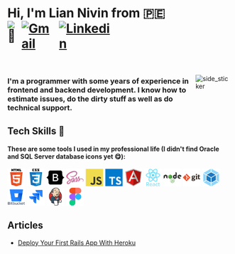 # Hi, I'm Lian Nivin from 🇵🇪 <span style="max-width: 36px; display: flex;"><img src="https://raw.githubusercontent.com/xgqfrms/cdn/gh-pages/images/wave-hand.gif" srcset="https://raw.githubusercontent.com/xgqfrms/cdn/gh-pages/images/wave-hand.gif 1x, https://raw.githubusercontent.com/xgqfrms/cdn/gh-pages/images/wave-hand.gif 2x" alt="👋" title="wave-hand" style="width: 36px !important;"/>&nbsp;&nbsp;<a href="mailto:liannivins@gmail.com" target="_blank" ><img align="center" alt="Gmail" width="35px" src="https://cdn-icons-png.flaticon.com/512/5968/5968534.png" /></a>&nbsp;<a href="https://www.linkedin.com/in/lnnvns/" target="_blank" ><img align="center" alt="Linkedin" width="35px" src="https://user-images.githubusercontent.com/55005374/103146171-312a4c00-470b-11eb-8839-992580bb8206.png" /></a>&nbsp;</span>&nbsp;

<img align="right" width=80px height=80px alt="side_sticker" src="https://media.giphy.com/media/TEnXkcsHrP4YedChhA/giphy.gif" />
<!-- <img align="right" src="https://avatars.githubusercontent.com/u/41464891?s=400&u=a9a2e35167f1e1df2745ab20b994242bcb69afeb&v=4" alt="Lian Nivin logo" width="100"/> -->

### I'm a programmer with some years of experience in frontend and backend development. I know how to estimate issues, do the dirty stuff as well as do technical support.

## Tech Skills 🚀
#### These are some tools I used in my professional life (I didn't find Oracle and SQL Server database icons yet 😋):

<p align="left">  
  <img src="https://raw.githubusercontent.com/devicons/devicon/master/icons/html5/html5-original-wordmark.svg" alt="html5" width="40" height="40" />
  <img src="https://raw.githubusercontent.com/devicons/devicon/master/icons/css3/css3-original-wordmark.svg" alt="css3" width="40" height="40" />
  <img src="https://raw.githubusercontent.com/devicons/devicon/master/icons/bootstrap/bootstrap-plain.svg" alt="bootstrap" width="40" height="40" />
  <img src="https://raw.githubusercontent.com/devicons/devicon/master/icons/sass/sass-original.svg" alt="sass" width="40" height="40" />
  <img src="https://raw.githubusercontent.com/devicons/devicon/master/icons/javascript/javascript-original.svg" alt="javascript" width="40" height="40" />
  <img src="https://raw.githubusercontent.com/devicons/devicon/master/icons/typescript/typescript-original.svg" alt="typescript" width="40" height="40" />
  <img src="https://raw.githubusercontent.com/devicons/devicon/master/icons/angularjs/angularjs-original.svg" alt="angular-js" width="40" height="40" />
  <img src="https://raw.githubusercontent.com/devicons/devicon/master/icons/react/react-original-wordmark.svg" alt="react" width="40" height="40" />
  <!-- <img src="https://raw.githubusercontent.com/devicons/devicon/master/icons/vuejs/vuejs-original-wordmark.svg" alt="vue" width="25" height="25" /> -->
  <img src="https://raw.githubusercontent.com/devicons/devicon/master/icons/nodejs/nodejs-original-wordmark.svg" alt="nodejs" width="40" height="40" />
  <!-- <img src="https://raw.githubusercontent.com/devicons/devicon/master/icons/python/python-original-wordmark.svg" alt="python" width="95" height="75" /> -->
  <img src="https://raw.githubusercontent.com/devicons/devicon/master/icons/git/git-original-wordmark.svg" alt="git" width="40" height="40" />
<!--   <img src="https://raw.githubusercontent.com/devicons/devicon/master/icons/mongodb/mongodb-original-wordmark.svg" alt="mongodb" width="40" height="40" /> -->
  <img src="https://raw.githubusercontent.com/devicons/devicon/master/icons/webpack/webpack-original.svg" alt="webpack" width="40" height="40" />
  <img src="https://raw.githubusercontent.com/devicons/devicon/master/icons/bitbucket/bitbucket-original-wordmark.svg" alt="bitbucket" width="40" height="40" />
  <img src="https://raw.githubusercontent.com/devicons/devicon/master/icons/jira/jira-original.svg" alt="jira" width="40" height="40" />
  <img src="https://raw.githubusercontent.com/devicons/devicon/master/icons/jenkins/jenkins-original.svg" alt="jenkins" width="40" height="40" /> 
<!--   <img src="https://devicons.github.io/devicon/devicon.git/icons/docker/docker-original-wordmark.svg" alt="Docker" width="25" height="25" /> -->
  <img src="https://raw.githubusercontent.com/devicons/devicon/master/icons/figma/figma-original.svg" alt="figma" width="40" height="40" />
</p>

## Articles
- <a href="https://liannivin.medium.com/deploy-your-first-rails-app-with-heroku-30a04c8f19a" target="_blank" >Deploy Your First Rails App With Heroku</a>
